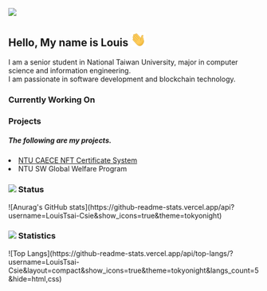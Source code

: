 ![](https://raw.githubusercontent.com/LouisTsai-Csie/LouisTsai-Csie/output/github-snake.svg)

<h2> Hello, My name is Louis  <img src="https://github.com/ABSphreak/ABSphreak/blob/master/gifs/Hi.gif" width="30px"></h2>
I am a senior student in National Taiwan University, major in computer science and information engineering. <br>
I am passionate in software development and blockchain technology.


<h3> Currently Working On </h3>
<h5> </h5>
<h3> Projects </h3>
<h5> The following are my projects. </h5>

<li><a href="http://cert.caece.net/">NTU CAECE NFT Certificate System</a></li>
<li><a>NTU SW Global Welfare Program</a></li>


<h3><img src = "https://github.com/7oSkaaa/7oSkaaa/blob/main/Images/about_me.gif?raw=true" width = 30px> Status </h3>
![Anurag's GitHub stats](https://github-readme-stats.vercel.app/api?username=LouisTsai-Csie&show_icons=true&theme=tokyonight)


<h3><img src = "https://github.com/7oSkaaa/7oSkaaa/blob/main/Images/about_me.gif?raw=true" width = 30px> Statistics </h3>
![Top Langs](https://github-readme-stats.vercel.app/api/top-langs/?username=LouisTsai-Csie&layout=compact&show_icons=true&theme=tokyonight&langs_count=5&hide=html,css)
